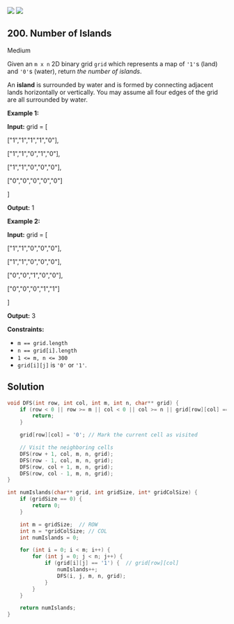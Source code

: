 [![](https://img.shields.io/github/stars/LeetCode-in-C/LeetCode-in-C?label=Stars&style=flat-square)](https://github.com/LeetCode-in-C/LeetCode-in-C)
[![](https://img.shields.io/github/forks/LeetCode-in-C/LeetCode-in-C?label=Fork%20me%20on%20GitHub%20&style=flat-square)](https://github.com/LeetCode-in-C/LeetCode-in-C/fork)

## 200\. Number of Islands

Medium

Given an `m x n` 2D binary grid `grid` which represents a map of `'1'`s (land) and `'0'`s (water), return _the number of islands_.

An **island** is surrounded by water and is formed by connecting adjacent lands horizontally or vertically. You may assume all four edges of the grid are all surrounded by water.

**Example 1:**

**Input:** grid = [ 

["1","1","1","1","0"], 

["1","1","0","1","0"], 

["1","1","0","0","0"], 

["0","0","0","0","0"] 

]

**Output:** 1

**Example 2:**

**Input:** grid = [ 

["1","1","0","0","0"], 

["1","1","0","0","0"], 

["0","0","1","0","0"], 

["0","0","0","1","1"] 

]

**Output:** 3

**Constraints:**

*   `m == grid.length`
*   `n == grid[i].length`
*   `1 <= m, n <= 300`
*   `grid[i][j]` is `'0'` or `'1'`.

## Solution

```c
void DFS(int row, int col, int m, int n, char** grid) {
    if (row < 0 || row >= m || col < 0 || col >= n || grid[row][col] == '0') {
        return;
    }

    grid[row][col] = '0'; // Mark the current cell as visited

    // Visit the neighboring cells
    DFS(row + 1, col, m, n, grid);
    DFS(row - 1, col, m, n, grid);
    DFS(row, col + 1, m, n, grid);
    DFS(row, col - 1, m, n, grid);
}

int numIslands(char** grid, int gridSize, int* gridColSize) {
    if (gridSize == 0) {
        return 0;
    }

    int m = gridSize;  // ROW
    int n = *gridColSize; // COL
    int numIslands = 0;

    for (int i = 0; i < m; i++) {
        for (int j = 0; j < n; j++) {
            if (grid[i][j] == '1') {  // grid[row][col]
                numIslands++;
                DFS(i, j, m, n, grid);
            }
        }
    }

    return numIslands;
}
```